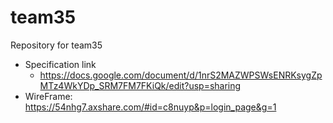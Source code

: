 # team35
Repository for team35
- Specification link
  - https://docs.google.com/document/d/1nrS2MAZWPSWsENRKsygZpMTz4WkYDp_SRM7FM7FKiQk/edit?usp=sharing
- WireFrame: 
  https://54nhg7.axshare.com/#id=c8nuyp&p=login_page&g=1
